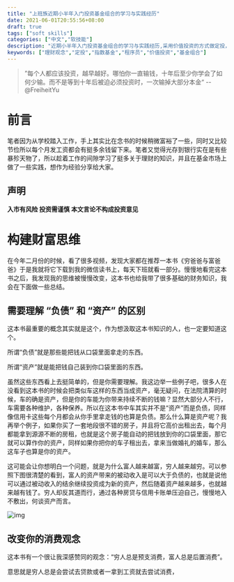 ```yaml
---
title: "上班族近期小半年入门投资基金组合的学习与实践经历"
date: 2021-06-01T20:55:56+08:00
draft: true
tags: ["soft skills"]
categories: ["中文","软技能"]
description: "近期小半年入门投资基金组合的学习与实践经历,采用价值投资的方式做定投，本文会推荐一些价值投资的书籍与简单的策略和一些简单的理财观念。"
keywords: ["理财观念","定投","指数基金","程序员","价值投资","基金组合"]
---
```




>    ”每个人都应该投资，越早越好。哪怕你一直输钱，十年后至少你学会了如何少输。而不是等到十年后被迫必须投资时，一次输掉大部分本金“   --@FreiheitYu
>



# 前言



笔者因为从学校踏入工作，手上其实比在念书的时候稍微富裕了一些，同时又比较节俭所以每个月发工资都会有挺多余钱留下来。笔者又觉得光存到银行实在是有些暴殄天物了，所以趁着工作的间隙学习了挺多关于理财的知识，并且在基金市场上做了一些实践，想作为经验分享给大家。

## 声明

**入市有风险 投资需谨慎 本文言论不构成投资意见**



# 构建财富思维

在今年二月份的时候，看了很多视频，发现大家都在推荐一本书《穷爸爸与富爸爸》于是我就将它下载到我的微信读书上，每天下班就看一部分。慢慢地看完这本书之后，我发现我的思维被慢慢改变，这本书也给我带了很多基础的财务知识，我会在下面做一些总结。



## 需要理解 “负债” 和 “资产” 的区别

这本书最重要的概念其实就是这个，作为想汲取这本书知识的人，也一定要知道这个。

所谓“负债”就是那些能把钱从口袋里面拿走的东西。

所谓“资产”就是能把钱自己装到你口袋里面的东西。

虽然这些东西看上去挺简单的，但是你需要理解。我这边举一些例子吧，很多人在没看到这本书的时候会把类似车这样的东西当成资产，毫无疑问，在法院清算的时候，车的确是资产，但是你的车能为你带来持续不断的钱嘛？显然大部分人不行，车需要各种维护，各种保养。所以在这本书中车其实并不是“资产”而是负债，同样像信用卡这些每个月都会从你手里拿走钱的也算是负债。那么什么算是资产呢？我再举个例子，如果你买了一套地段很不错的房子，并且将它高价出租出去，每个月都能拿到源源不断的房租，也就是这个房子能自动的把钱放到你的口袋里面，那它就可以算作你的资产，同样如果你把你的车子租出去，拿来当做婚礼的婚车，那么这车子也算是你的资产。



这可能会让你想明白一个问题，就是为什么富人越来越富，穷人越来越穷。可以参照下图很清楚的看到，富人的资产带来的被动收入是可以大于负债的，也就是说他可以通过被动收入的结余继续投资成为新的资产，然后随着资产越来越多，也就越来越有钱了。穷人却反其道而行，通过各种房贷与信用卡账单压迫自己，慢慢地入不敷出，何谈资产而言。

![img](https://firebasestorage.googleapis.com/v0/b/firescript-577a2.appspot.com/o/imgs%2Fapp%2Fxiantang%2FgpwGr8bieT.png?alt=media&token=c6aee3cb-be92-4660-9fdd-dc375f988893)

## 改变你的消费观念

这本书有一个很让我深感赞同的观念：“穷人总是预支消费，富人总是后置消费”。

意思就是穷人总是会尝试去贷款或者一拿到工资就去尝试消费，
